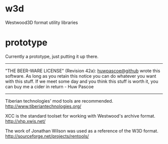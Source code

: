 w3d
===

Westwood3D format utility libraries

prototype
=========

Currently a prototype, just putting it up there.

----------------------------------------------------------------------------

"THE BEER-WARE LICENSE" (Revision 42a):
<huwpascoe@github> wrote this software. As long as you retain this notice you
can do whatever you want with this stuff. If we meet some day and you think
this stuff is worth it, you can buy me a cider in return - Huw Pascoe

----------------------------------------------------------------------------

Tiberian technologies' mod tools are recommended.
http://www.tiberiantechnologies.org/

XCC is the standard toolset for working with Westwood's archive format.
http://xhp.xwis.net/

The work of Jonathan Wilson was used as a reference of the W3D format.
http://sourceforge.net/projects/rentools/